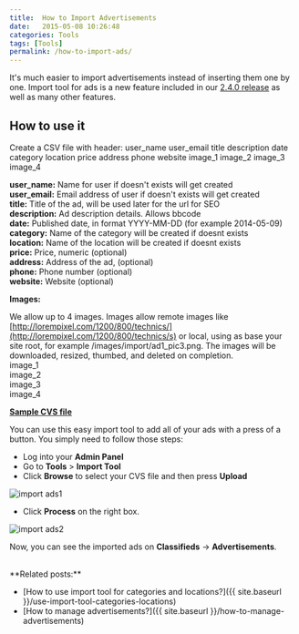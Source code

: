 ```yaml
---
title:  How to Import Advertisements
date:   2015-05-08 10:26:48
categories: Tools
tags: [Tools]
permalink: /how-to-import-ads/
---
```

It's much easier to import advertisements instead of inserting them one by one. Import tool for ads is a new feature included in our [2.4.0 release](http://open-classifieds.com/2015/04/28/open-classifieds-2-4-0/) as well as many other features. 

## How to use it

Create a CSV file with header: 
user_name user_email title description date category location price address phone website image_1 image_2 image_3 image_4

**user_name:** Name for user if doesn't exists will get created<br>
**user_email:** Email address of user if doesn't exists will get created<br>
**title:** Title of the ad, will be used later for the url for SEO<br>
**description:** Ad description details. Allows bbcode<br>
**date:** Published date, in format YYYY-MM-DD (for example 2014-05-09)<br>
**category:** Name of the category will be created if doesnt exists<br>
**location:** Name of the location will be created if doesnt exists<br>
**price:** Price, numeric (optional)<br>
**address:** Address of the ad, (optional)<br>
**phone:** Phone number (optional)<br>
**website:** Website (optional)

**Images:**

We allow up to 4 images. Images allow remote images like [http://lorempixel.com/1200/800/technics/](http://lorempixel.com/1200/800/technics/s) or local, using as base your site root, for example /images/import/ad1_pic3.png. The images will be downloaded, resized, thumbed, and deleted on completion.<br>
image_1<br>
image_2<br>
image_3<br>
image_4


[**Sample CVS file**](https://docs.google.com/uc?id=0B60e9iwQucDwRzlOT2NCem5maFU&export=download)



You can use this easy import tool to add all of your ads with a press of a button. You simply need to follow those steps:

+ Log into your **Admin Panel** 
+ Go to **Tools** > **Import Tool**
+ Click **Browse** to select your CVS file and then press **Upload**

![import ads1](//docs.yclas.com/images/import-ads1.png)

+ Click **Process** on the right box.

![import ads2](//docs.yclas.com/images/import-ads2.png)

Now, you can see the imported ads on **Classifieds** -> **Advertisements**.

<br>
**Related posts:**

+ [How to use import tool for categories and locations?]({{ site.baseurl }}/use-import-tool-categories-locations)
+ [How to manage advertisements?]({{ site.baseurl }}/how-to-manage-advertisements)